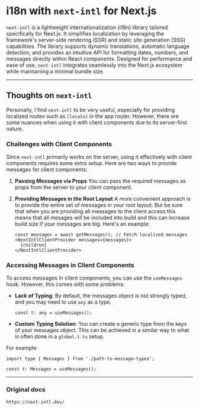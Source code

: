 # i18n with `next-intl` for Next.js

`next-intl` is a lightweight internationalization (i18n) library tailored specifically for Next.js. It simplifies localization by leveraging the framework's server-side rendering (SSR) and static site generation (SSG) capabilities. The library supports dynamic translations, automatic language detection, and provides an intuitive API for formatting dates, numbers, and messages directly within React components. Designed for performance and ease of use, `next-intl` integrates seamlessly into the Next.js ecosystem while maintaining a minimal bundle size.

---

## Thoughts on `next-intl`

Personally, I find `next-intl` to be very useful, especially for providing localized routes such as `[locale]` in the app router. However, there are some nuances when using it with client components due to its server-first nature.

### Challenges with Client Components

Since `next-intl` primarily works on the server, using it effectively with client components requires some extra setup. Here are two ways to provide messages for client components:

1. **Passing Messages via Props**
   You can pass the required messages as props from the server to your client component.

2. **Providing Messages in the Root Layout**
   A more convenient approach is to provide the entire set of messages in your root layout.
   But be sure that when you are providing all messages to the client access this means that all mesages will be included into build and this can increase build size if your messages are big.
   Here's an example:

   ```tsx
   const messages = await getMessages(); // Fetch localized messages
   <NextIntlClientProvider messages={messages}>
     {children}
   </NextIntlClientProvider>
   ```

### Accessing Messages in Client Components

To access messages in client components, you can use the `useMessages` hook. However, this comes with some problems:

- **Lack of Typing**: By default, the messages object is not strongly typed, and you may need to use `any` as a type.

  ```tsx
  const t: any = useMessages();
  ```

- **Custom Typing Solution**: You can create a generic type from the keys of your messages object. This can be achieved in a similar way to what is often done in a `global.t.ts` setup.

For example:
```tsx
import type { Messages } from './path-to-message-types';

const t: Messages = useMessages();
```

---

### Original docs

`https://next-intl.dev/`